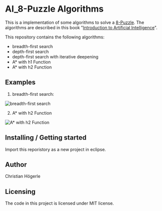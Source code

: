 # AI_8-Puzzle Algorithms

This is a implementation of some algorithms to solve a [8-Puzzle](http://www.d.umn.edu/~jrichar4/8puz.html). The algorithms are described in this book "[Introduction to Artificial Intelligence](https://www.hs-weingarten.de/~ertel/index.php?lang=eng&page=aibook)".

This repository contains the following algorithms:
  * breadth-first search
  * depth-first search
  * depth-first search with iterative deepening
  * A* with h1 Function
  * A* with h2 Function

## Examples
1) breadth-first search:

  ![breadth-first search](https://user-images.githubusercontent.com/7523395/34325261-4641eae2-e88d-11e7-9c59-46084d53ad57.png)

2) A* with h2 Function

  ![A* with h2 Function](https://user-images.githubusercontent.com/7523395/34325265-5d4931fa-e88d-11e7-9474-0079de83e3f1.png)


## Installing / Getting started

Import this reporistory as a new project in eclipse.

## Author
Christian Högerle 

## Licensing
The code in this project is licensed under MIT license.

